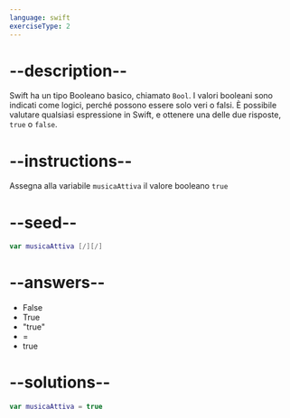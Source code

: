 ```yaml
---
language: swift
exerciseType: 2
---
```


# --description--

Swift ha un tipo Booleano basico, chiamato `Bool`.
I valori booleani sono indicati come logici, perché possono essere solo veri o falsi.
È possibile valutare qualsiasi espressione in Swift, e ottenere una delle due risposte, `true` o `false`.

# --instructions--

Assegna alla variabile `musicaAttiva` il valore booleano `true`

# --seed--

```swift
var musicaAttiva [/][/]
```

# --answers--

- False
- True
- "true"
- = 
- true

# --solutions--

```swift
var musicaAttiva = true
```
